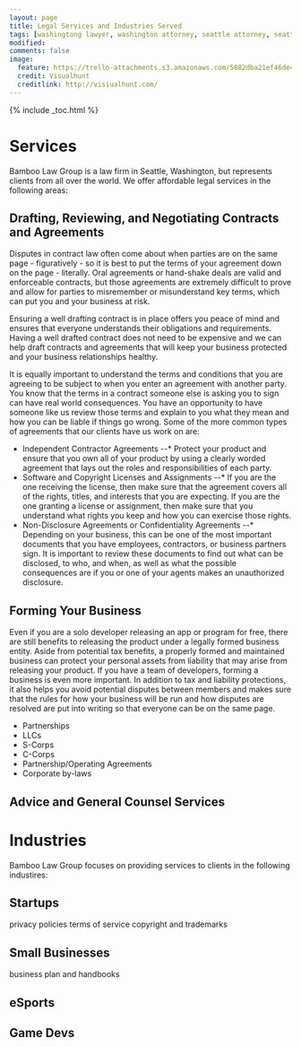 ```yaml
---
layout: page
title: Legal Services and Industries Served
tags: [washingtong lawyer, washington attorney, seattle attorney, seattle videogame attorney]
modified: 
comments: false
image:
  feature: https://trello-attachments.s3.amazonaws.com/5682dba21ef46de42206db55/1600x1067/fa09531870ca9b74d64709c6dd5f466d/black-and-white-city-man-people.jpg
  credit: Visualhunt
  creditlink: http://visiualhunt.com/
---
```

{% include _toc.html %}

# Services

Bamboo Law Group is a law firm in Seattle, Washington, but represents clients from all over the world. We offer affordable legal services in the following areas:

## Drafting, Reviewing, and Negotiating Contracts and Agreements
Disputes in contract law often come about when parties are on the same page - figuratively - so it is best to put the terms of your agreement down on the  page - literally. Oral agreements or hand-shake deals are valid and enforceable contracts, but those agreements are extremely difficult to prove and allow for parties to misremember or misunderstand key terms, which can put you and your business at risk. 

Ensuring a well drafting contract is in place offers you peace of mind and ensures that everyone understands their obligations and requirements. Having a well drafted contract does not need to be expensive and we can help draft contracts and agreements that will keep your business protected and your business relationships healthy.

It is equally important to understand the terms and conditions that you are agreeing to be subject to when you enter an agreement with another party. You know that the terms in a contract someone else is asking you to sign can have real world consequences. You have an opportunity to have someone like us review those terms and explain to you what they mean and how you can be liable if things go wrong. 
Some of the more common types of agreements that our clients have us work on are:
+ Independent Contractor Agreements
--* Protect your product and ensure that you own all of your product by using a clearly worded agreement that lays out the roles and responsibilities of each party.
+ Software and Copyright  Licenses and Assignments
--* If you are the one receiving the license, then make sure that the agreement covers all of the rights, titles, and interests that you are expecting. If you are the one granting a license or assignment, then make sure that you understand what rights you keep and how you can exercise those rights. 
+ Non-Disclosure Agreements or Confidentiality Agreements
--* Depending on your business, this can be one of the most important documents that you have employees, contractors, or business partners sign. It is important to review these documents to find out what can be disclosed, to who, and when, as well as what the possible consequences are if you or one of your agents makes an unauthorized disclosure.

## Forming Your Business
Even if you are a solo developer releasing an app or program for free, there are still benefits to releasing the product under a legally formed business entity. Aside from potential tax benefits, a properly formed and maintained business can protect your personal assets from liability that may arise from releasing your product. 
If you have a team of developers, forming a business is even more important. In addition to tax and liability protections, it also helps you avoid potential disputes between members and makes sure that the rules for how your business will be run and how disputes are resolved are put into writing so that everyone can be on the same page.
+ Partnerships
+ LLCs
+ S-Corps
+ C-Corps
+ Partnership/Operating Agreements
+ Corporate by-laws

## Advice and General Counsel Services

# Industries

Bamboo Law Group focuses on providing services to clients in the following industires:

## Startups
privacy policies
terms of service
copyright and trademarks

## Small Businesses
business plan and handbooks

## eSports

## Game Devs
